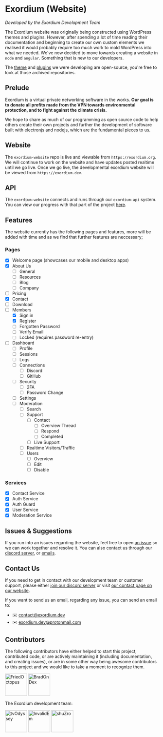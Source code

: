# Exordium (Website)

*Developed by the Exordium Development Team*

The Exordium website was originally being constructed using WordPress themes and plugins. However, after spending a lot of time reading their documentation and beginning to create our own custom elements we realised it would probably require too much work to mold WordPress into what we needed. We've now decided to move towards creating a website in `node` and `angular`. Something that is new to our developers.

The [theme](https://github.com/tvOdyssey/exordium-wp-theme) and [plugins](https://github.com/tvOdyssey/exordium-wp-core) we were developing are open-source, you're free to look at those archived repositories. 

## Prelude

Exordium is a virtual private networking software in the works. **Our goal is to donate all profits made from the VPN towards environmental protection, and to fight against the climate crisis.**

We hope to share as much of our programming as open source code to help others create their own projects and further the development of software built with electronjs and nodejs, which are the fundamental pieces to us.

## Website

The `exordium-website` repo is live and viewable from `https://exordium.org`. We will continue to work on the website and have updates posted realtime until we go live. Once we go live, the developmental exordium website will be viewed from `https://exordium.dev`. 

## API

The `exordium-website` connects and runs through our `exordium-api` system. You can view our progress with that part of the project [here](https://github.com/exordium-dev/exordium-api). 

## Features

The website currently has the following pages and features, more will be added with time and as we find that further features are neccessary;

### Pages 
- [x] Welcome page (showcases our mobile and desktop apps)
- [x] About Us
    - [ ] General
    - [ ] Resources
    - [ ] Blog
    - [ ] Company
- [ ] Pricing
- [x] Contact
- [ ] Download
- [ ] Members
    - [x] Sign in
    - [x] Register
    - [ ] Forgotten Password
    - [ ] Verify Email
    - [ ] Locked (requires password re-entry)
- [ ] Dashboard
    - [ ] Profile
    - [ ] Sessions
    - [ ] Logs
    - [ ] Connections
        - [ ] Discord
        - [ ] GitHub
    - [ ] Security
        - [ ] 2FA
        - [ ] Password Change
    - [ ] Settings
    - [ ] Moderation
        - [ ] Search
        - [ ] Support
            - [ ] Contact
                - [ ] Overview Thread
                - [ ] Respond
                - [ ] Completed
            - [ ] Live Support
        - [ ] Realtime Visitors/Traffic
        - [ ] Users
            - [ ] Overview
            - [ ] Edit
            - [ ] Disable

### Services

- [x] Contact Service
- [x] Auth Service
- [x] Auth Guard
- [x] User Service
- [x] Moderation Service

## Issues & Suggestions

If you run into an issues regarding the website, feel free to open [an issue](https://github.com/exordium-dev/exordium-website/issues) so we can work together and resolve it. You can also contact us through our [discord server](https://discord.exordium.dev/), or [emails](mailto:contact@exordium.dev).

## Contact Us

If you need to get in contact with our development team or customer support, please either [join our discord server](https://discord.exordium.dev) or visit [our contact page on our website](https://exordium.dev/contact).

If you want to send us an email, regarding any issue, you can send an email to:
- :envelope: [contact@exordium.dev](mailto:contact@exordium.dev)
- :envelope: [exordium.dev@protonmail.com](mailto:exordium.dev@protonmail.com)

## Contributors

The following contributors have either helped to start this project, contributed code, or are actively maintaining it (including documentation, and creating issues), or are in some other way being awesome contributors to this project and we would like to take a moment to recognize them.

[<img src="https://github.com/FriedOctopus.png?size=72" alt="FriedOctopus" width="72">](https://github.com/FriedOctopus)
[<img src="https://github.com/BradOnDex.png?size=72" alt="BradOnDex" width="72">](https://github.com/BradOnDex)

The Exordium development team:

[<img src="https://github.com/tvOdyssey.png?size=72" alt="tvOdyssey" width="72">](https://github.com/tvOdyssey)
[<img src="https://github.com/InvalidEm.png?size=72" alt="InvalidEm" width="72">](https://github.com/InvalidEm)
[<img src="https://github.com/shuZro.png?size=72" alt="shuZro" width="72">](https://github.com/shuZro)
